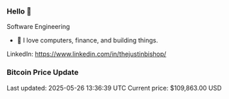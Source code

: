 ### Hello 🤙  

Software Engineering

- 🔭 I love computers, finance, and building things.
  
LinkedIn: https://www.linkedin.com/in/thejustinbishop/  






















































































































































































































































































































































































































































### Bitcoin Price Update
Last updated: 2025-05-26 13:36:39 UTC
Current price: $109,863.00 USD
